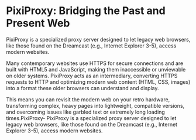 # PixiProxy: Bridging the Past and Present Web
PixiProxy is a specialized proxy server designed to let legacy web browsers, like those found on the Dreamcast (e.g., Internet Explorer 3-5), access modern websites.

Many contemporary websites use HTTPS for secure connections and are built with HTML5 and JavaScript, making them inaccessible or unviewable on older systems. PixiProxy acts as an intermediary, converting HTTPS requests to HTTP and optimizing modern web content (HTML, CSS, images) into a format these older browsers can understand and display.

This means you can revisit the modern web on your retro hardware, transforming complex, heavy pages into lightweight, compatible versions, and overcoming issues like garbled text or extremely long loading times.PixiProxy-
PixiProxy is a specialized proxy server designed to let legacy web browsers, like those found on the Dreamcast (e.g., Internet Explorer 3-5), access modern websites.
